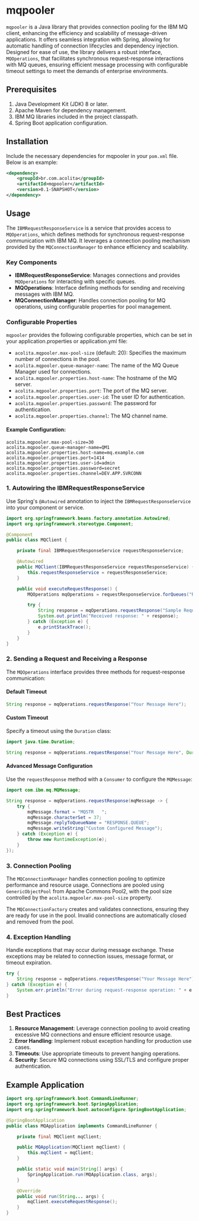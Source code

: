 # mqpooler

`mqpooler` is a Java library that provides connection pooling for the IBM MQ client, enhancing the efficiency and scalability of message-driven applications. It offers seamless integration with Spring, allowing for automatic handling of connection lifecycles and dependency injection. Designed for ease of use, the library delivers a robust interface, `MQOperations`, that facilitates synchronous request-response interactions with MQ queues, ensuring efficient message processing with configurable timeout settings to meet the demands of enterprise environments.

## Prerequisites

1. Java Development Kit (JDK) 8 or later.
2. Apache Maven for dependency management.
3. IBM MQ libraries included in the project classpath.
4. Spring Boot application configuration.

## Installation

Include the necessary dependencies for mqpooler in your `pom.xml` file. Below is an example:

```xml
<dependency>
    <groupId>br.com.acolita</groupId>
    <artifactId>mqpooler</artifactId>
    <version>0.1-SNAPSHOT</version>
</dependency>
```

## Usage
The `IBMRequestResponseService` is a service that provides access to `MQOperations`, which defines methods for synchronous request-response communication with IBM MQ. It leverages a connection pooling mechanism provided by the `MQConnectionManager` to enhance efficiency and scalability.

### Key Components
- **IBMRequestResponseService**: Manages connections and provides `MQOperations` for interacting with specific queues.
- **MQOperations**: Interface defining methods for sending and receiving messages with IBM MQ.
- **MQConnectionManager**: Handles connection pooling for MQ operations, using configurable properties for pool management.

### Configurable Properties
`mqpooler` provides the following configurable properties, which can be set in your application.properties or application.yml file:

- `acolita.mqpooler.max-pool-size` (default: 20): Specifies the maximum number of connections in the pool.
- `acolita.mqpooler.queue-manager-name`: The name of the MQ Queue Manager used for connections.
- `acolita.mqpooler.properties.host-name`: The hostname of the MQ server.
- `acolita.mqpooler.properties.port`: The port of the MQ server.
- `acolita.mqpooler.properties.user-id`: The user ID for authentication.
- `acolita.mqpooler.properties.password`: The password for authentication.
- `acolita.mqpooler.properties.channel`: The MQ channel name.

#### Example Configuration:
```properties
acolita.mqpooler.max-pool-size=30
acolita.mqpooler.queue-manager-name=QM1
acolita.mqpooler.properties.host-name=mq.example.com
acolita.mqpooler.properties.port=1414
acolita.mqpooler.properties.user-id=admin
acolita.mqpooler.properties.password=secret
acolita.mqpooler.properties.channel=DEV.APP.SVRCONN
```

### 1. Autowiring the IBMRequestResponseService

Use Spring's `@Autowired` annotation to inject the `IBMRequestResponseService` into your component or service.

```java
import org.springframework.beans.factory.annotation.Autowired;
import org.springframework.stereotype.Component;

@Component
public class MQClient {

    private final IBMRequestResponseService requestResponseService;

    @Autowired
    public MQClient(IBMRequestResponseService requestResponseService) {
        this.requestResponseService = requestResponseService;
    }

    public void executeRequestResponse() {
        MQOperations mqOperations = requestResponseService.forQueues("REQUEST.QUEUE", "RESPONSE.QUEUE");

        try {
            String response = mqOperations.requestResponse("Sample Request Message");
            System.out.println("Received response: " + response);
        } catch (Exception e) {
            e.printStackTrace();
        }
    }
}
```

### 2. Sending a Request and Receiving a Response

The `MQOperations` interface provides three methods for request-response communication:

#### Default Timeout

```java
String response = mqOperations.requestResponse("Your Message Here");
```

#### Custom Timeout

Specify a timeout using the `Duration` class:

```java
import java.time.Duration;

String response = mqOperations.requestResponse("Your Message Here", Duration.ofSeconds(30));
```

#### Advanced Message Configuration

Use the `requestResponse` method with a `Consumer` to configure the `MQMessage`:

```java
import com.ibm.mq.MQMessage;

String response = mqOperations.requestResponse(mqMessage -> {
    try {
        mqMessage.format = "MQSTR   ";
        mqMessage.characterSet = 37;
        mqMessage.replyToQueueName = "RESPONSE.QUEUE";
        mqMessage.writeString("Custom Configured Message");
    } catch (Exception e) {
        throw new RuntimeException(e);
    }
});
```

### 3. Connection Pooling

The `MQConnectionManager` handles connection pooling to optimize performance and resource usage. Connections are pooled using `GenericObjectPool` from Apache Commons Pool2, with the pool size controlled by the `acolita.mqpooler.max-pool-size` property.

The `MQConnectionFactory` creates and validates connections, ensuring they are ready for use in the pool. Invalid connections are automatically closed and removed from the pool.

### 4. Exception Handling

Handle exceptions that may occur during message exchange. These exceptions may be related to connection issues, message format, or timeout expiration.

```java
try {
    String response = mqOperations.requestResponse("Your Message Here");
} catch (Exception e) {
    System.err.println("Error during request-response operation: " + e.getMessage());
}
```

## Best Practices

1. **Resource Management**: Leverage connection pooling to avoid creating excessive MQ connections and ensure efficient resource usage.
2. **Error Handling**: Implement robust exception handling for production use cases.
3. **Timeouts**: Use appropriate timeouts to prevent hanging operations.
4. **Security**: Secure MQ connections using SSL/TLS and configure proper authentication.

## Example Application

```java
import org.springframework.boot.CommandLineRunner;
import org.springframework.boot.SpringApplication;
import org.springframework.boot.autoconfigure.SpringBootApplication;

@SpringBootApplication
public class MQApplication implements CommandLineRunner {

    private final MQClient mqClient;

    public MQApplication(MQClient mqClient) {
        this.mqClient = mqClient;
    }

    public static void main(String[] args) {
        SpringApplication.run(MQApplication.class, args);
    }

    @Override
    public void run(String... args) {
        mqClient.executeRequestResponse();
    }
}
```
